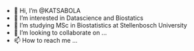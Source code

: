 - 👋 Hi, I’m @KATSABOLA
- 👀 I’m interested in Datascience and Biostatics
- 🌱 I’m studying MSc in Biostatistics at Stellenbosch University
- 💞️ I’m looking to collaborate on ...
- 📫 How to reach me ...

<!---
KATSABOLA/KATSABOLA is a ✨ special ✨ repository because its `README.md` (this file) appears on your GitHub profile.
You can click the Preview link to take a look at your changes.
--->
